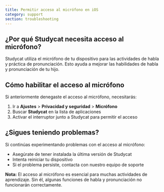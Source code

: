```yaml
---
title: Permitir acceso al micrófono en iOS
category: support 
section: troubleshooting
---
```

## ¿Por qué Studycat necesita acceso al micrófono?

Studycat utiliza el micrófono de tu dispositivo para las actividades de habla y práctica de pronunciación. Esto ayuda a mejorar las habilidades de habla y pronunciación de tu hijo.

## Cómo habilitar el acceso al micrófono

Si anteriormente denegaste el acceso al micrófono, necesitarás:

1. Ir a **Ajustes** \> **Privacidad y seguridad** \> **Micrófono**
2. Buscar **Studycat** en la lista de aplicaciones
3. Activar el interruptor junto a Studycat para permitir el acceso

## ¿Sigues teniendo problemas?

Si continúas experimentando problemas con el acceso al micrófono:

* Asegúrate de tener instalada la última versión de Studycat
* Intenta reiniciar tu dispositivo
* Si el problema persiste, contacta con nuestro equipo de soporte

**Nota:** El acceso al micrófono es esencial para muchas actividades de aprendizaje. Sin él, algunas funciones de habla y pronunciación no funcionarán correctamente.